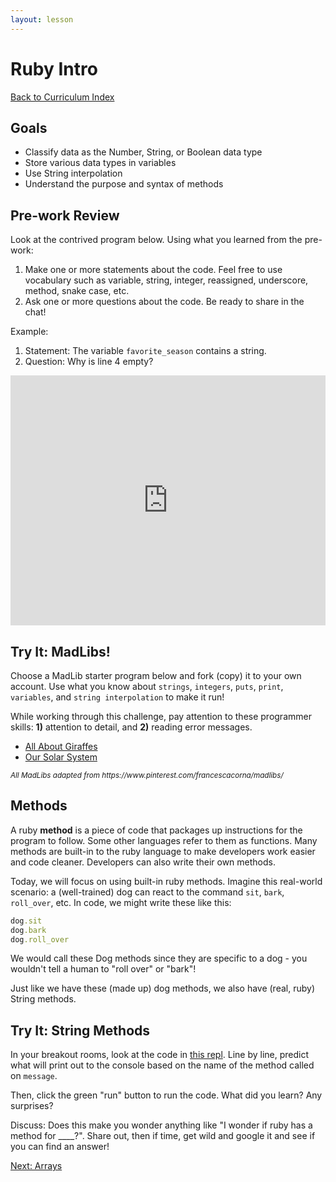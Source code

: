 ```yaml
---
layout: lesson
---
```


# Ruby Intro

<a href="../">Back to Curriculum Index</a>

## Goals

- Classify data as the Number, String, or Boolean data type
- Store various data types in variables
- Use String interpolation
- Understand the purpose and syntax of methods

## Pre-work Review

Look at the contrived program below. Using what you learned from the pre-work:
1. Make one or more statements about the code. Feel free to use vocabulary such as variable, string, integer, reassigned, underscore, method, snake case, etc.
2. Ask one or more questions about the code.
Be ready to share in the chat!

Example: 
1. Statement: The variable `favorite_season` contains a string.
2. Question: Why is line 4 empty?

<iframe height="400px" width="100%" src="https://repl.it/@turingschool/Ruby-Review?lite=true" scrolling="no" frameborder="no" allowtransparency="true" allowfullscreen="true" sandbox="allow-forms allow-pointer-lock allow-popups allow-same-origin allow-scripts allow-modals"></iframe>

<div class="try-it-new">
  <h2>Try It: MadLibs!</h2>
  <p>Choose a MadLib starter program below and fork (copy) it to your own account. Use what you know about <code>strings</code>, <code>integers</code>, <code>puts</code>, <code>print</code>, <code>variables</code>, and <code>string interpolation</code> to make it run!</p>
  <p>While working through this challenge, pay attention to these programmer skills: <b>1)</b> attention to detail, and <b>2)</b> reading error messages.</p>
  <ul>
    <li><a href="https://repl.it/@turingschool/All-About-Giraffes" target="blank">All About Giraffes</a></li>
    <li><a href="https://repl.it/@turingschool/Our-Solar-System" target="blank">Our Solar System</a></li>
  </ul>
  <small><i>All MadLibs adapted from https://www.pinterest.com/francescacorna/madlibs/</i></small>
</div>

## Methods

A ruby **method** is a piece of code that packages up instructions for the program to follow. Some other languages refer to them as functions. Many methods are built-in to the ruby language to make developers work easier and code cleaner. Developers can also write their own methods. 

Today, we will focus on using built-in ruby methods. Imagine this real-world scenario: a (well-trained) dog can react to the command `sit`, `bark`, `roll_over`, etc. In code, we might write these like this:

```ruby
dog.sit
dog.bark
dog.roll_over
```

We would call these Dog methods since they are specific to a dog - you wouldn't tell a human to "roll over" or "bark"!

Just like we have these (made up) dog methods, we also have (real, ruby) String methods.

<div class="try-it-new">
  <h2>Try It: String Methods</h2>
  <p>In your breakout rooms, look at the code in <a href="https://repl.it/@turingtrycoding/stringmethods?lite=true#main.rb">this repl</a>. Line by line, predict what will print out to the console based on the name of the method called on <code class="try-it-code">message</code>.</p>
  <p>Then, click the green "run" button to run the code. What did you learn? Any surprises?</p>
  <p>Discuss: Does this make you wonder anything like "I wonder if ruby has a method for ____?". Share out, then if time, get wild and google it and see if you can find an answer!</p>
</div>

<a href="../arrays">Next: Arrays</a>
